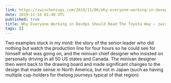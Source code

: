 ```yaml
---
link: https://zwischenzugs.com/2019/11/06/why-everyone-working-in-devops-should-read-the-toyota-way/
date: 2019-11-16 01:40 UTC
published: true
title: Why Everyone Working in DevOps Should Read The Toyota Way – zwischenzugs
tags: []
---
```


Two examples stuck in my mind: the story of the senior leader who did nothing but watch the production line for four hours so he could see for himself what was going on, and the minivan chief designer who insisted on personally driving in all 50 US states and Canada. The minivan designer then went back to the drawing board and made significant changes to the design that made sense in North America, but not in Japan (such as having multiple cup-holders for thelong journeys typical of that region)
